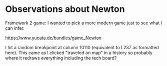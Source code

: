 # Observations about Newton

Framework 2 game: I wanted to pick a more modern game just to see what I can infer.

https://www.yucata.de/bundles/game_Newton

I hit a random breakpoint at column 10110 (equivalent to L237 as formatted here). 
This came as I clicked "traveled on map" in a history so probably where it redraws everything including the tech board?